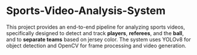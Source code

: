 # Sports-Video-Analysis-System
This project provides an end-to-end pipeline for analyzing sports videos, specifically designed to detect and track **players**, **referees**, and the **ball**, and to **separate teams** based on jersey color. The system uses YOLOv8 for object detection and OpenCV for frame processing and video generation.
